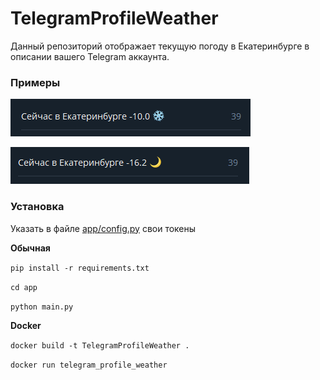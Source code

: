 # TelegramProfileWeather
Данный репозиторий отображает текущую погоду в Екатеринбурге в описании вашего Telegram аккаунта.
### Примеры
![снег](screenshots/image1.png)

![ночь](screenshots/image2.png)
### Установка
Указать в файле [app/config.py](app/config.py) свои токены 

**Обычная**

`pip install -r requirements.txt`

`cd app`

`python main.py`

**Docker**

`docker build -t TelegramProfileWeather .`

`docker run telegram_profile_weather`
